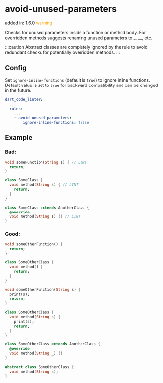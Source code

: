 # avoid-unused-parameters
added in: 1.6.0 <span style="color: orange">warning</span>

Checks for unused parameters inside a function or method body. For overridden methods suggests renaming unused parameters to _, __, etc.

:::caution
Abstract classes are completely ignored by the rule to avoid redundant checks for potentially overridden methods.
:::

## Config
Set `ignore-inline-functions` (default is `true`) to ignore inline functions. Default value is set to `true` for backward compatibility and can be changed in the future.
```yaml
dart_code_linter:
  ...
  rules:
    ...
    - avoid-unused-parameters:
        ignore-inline-functions: false
```
## Example
### Bad:
```dart
void someFunction(String s) { // LINT
  return;
}

class SomeClass {
  void method(String s) { // LINT
    return;
  }
}

class SomeClass extends AnotherClass {
  @override
  void method(String s) {} // LINT
}
```
### Good:
```dart
void someOtherFunction() {
  return;
}

class SomeOtherClass {
  void method() {
    return;
  }
}

void someOtherFunction(String s) {
  print(s);
  return;
}

class SomeOtherClass {
  void method(String s) {
    print(s);
    return;
  }
}

class SomeOtherClass extends AnotherClass {
  @override
  void method(String _) {}
}

abstract class SomeOtherClass {
  void method(String s);
}
```

